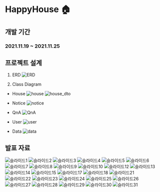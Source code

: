 # HappyHouse 🏠
## 개발 기간
### 2021.11.19 ~ 2021.11.25

## 프로젝트 설계
1. ERD
![ERD](https://user-images.githubusercontent.com/63090006/143776652-ee206a6e-8d9c-4d28-83b1-33dab3c79190.PNG)

2. Class Diagram
  - House
  ![house](https://user-images.githubusercontent.com/63090006/143776683-a83173fe-3025-4445-9934-eae0e239368d.PNG)
  ![house_dto](https://user-images.githubusercontent.com/63090006/143776690-d6cea20f-db60-4bcc-9082-1ddff1fa50f6.PNG)

  - Notice
  ![notice](https://user-images.githubusercontent.com/63090006/143776715-ff6a7301-c96c-4e45-a9bd-4188180727e9.PNG)

  - QnA
  ![QnA](https://user-images.githubusercontent.com/63090006/143776721-eb3c176b-b016-40aa-86c6-8f9e2f553666.PNG)

  - User
  ![user](https://user-images.githubusercontent.com/63090006/143776725-84311385-4e48-4e9e-865a-3e135f0e110a.PNG)

  - Data
  ![data](https://user-images.githubusercontent.com/63090006/143776738-96b835f5-fc59-4c43-9e1a-db95bf14b1b7.PNG)

## 발표 자료
![슬라이드1](https://user-images.githubusercontent.com/63090006/143777196-0ce19689-2688-4bf2-be43-f73a89314d9a.PNG)
![슬라이드2](https://user-images.githubusercontent.com/63090006/143777199-6b384ace-b973-412d-8d05-9cdf6cbea442.PNG)
![슬라이드3](https://user-images.githubusercontent.com/63090006/143777208-e2f7c03a-141b-4a31-8d1f-b8c1e58a584b.PNG)
![슬라이드4](https://user-images.githubusercontent.com/63090006/143777214-9048f662-c9f0-42c9-8aaf-3332c4716451.PNG)
![슬라이드5](https://user-images.githubusercontent.com/63090006/143777223-a3a60918-d9e8-4176-8af0-8fe5902c9050.PNG)
![슬라이드6](https://user-images.githubusercontent.com/63090006/143777236-a31eb9ee-3f0c-4544-b4e4-af828cdf3af5.PNG)
![슬라이드7](https://user-images.githubusercontent.com/63090006/143777241-846a40f6-e016-4a0e-8d02-d60e412f9646.PNG)
![슬라이드8](https://user-images.githubusercontent.com/63090006/143777248-46c784a9-7e00-4da8-87c8-a0b6652be0d7.PNG)
![슬라이드9](https://user-images.githubusercontent.com/63090006/143777266-fec68f75-b302-4139-a6ff-b001a8d27239.PNG)
![슬라이드10](https://user-images.githubusercontent.com/63090006/143777270-3a216a2e-aebb-4a45-812c-a81f4b344953.PNG)
![슬라이드12](https://user-images.githubusercontent.com/63090006/143777283-620c2db1-fb64-491b-932d-d141b5057c67.PNG)
![슬라이드13](https://user-images.githubusercontent.com/63090006/143777293-7515ef49-63fd-4ae3-90f9-d2ffbfec64f5.PNG)
![슬라이드14](https://user-images.githubusercontent.com/63090006/143777307-cd40a615-46eb-44f3-b83a-85370b4f3d9a.PNG)
![슬라이드15](https://user-images.githubusercontent.com/63090006/143777322-dd2f4730-97e5-4c5c-b305-bf27eb552ca5.PNG)
![슬라이드17](https://user-images.githubusercontent.com/63090006/143777334-00321448-7967-4373-8c51-558c412d9946.PNG)
![슬라이드18](https://user-images.githubusercontent.com/63090006/143777345-24c0fc8e-2da6-46dd-add5-470127993661.PNG)
![슬라이드21](https://user-images.githubusercontent.com/63090006/143777376-9373c16b-5454-41da-ae15-d103bf63e285.PNG)
![슬라이드22](https://user-images.githubusercontent.com/63090006/143777384-36938cf3-4517-46ec-91db-78ea48eac2f3.PNG)
![슬라이드23](https://user-images.githubusercontent.com/63090006/143777393-e2d1e97d-1fb1-484a-9db6-39c17108d9bd.PNG)
![슬라이드24](https://user-images.githubusercontent.com/63090006/143777399-97c1a3b6-3295-458c-9bde-53a8f01eb358.PNG)
![슬라이드25](https://user-images.githubusercontent.com/63090006/143777411-e9dd7b86-a9eb-4bf2-b470-26a2bd11dcb4.PNG)
![슬라이드26](https://user-images.githubusercontent.com/63090006/143777405-10f790d9-325c-41f3-be73-898e594495ba.PNG)
![슬라이드27](https://user-images.githubusercontent.com/63090006/143777417-7eafe379-11df-4348-bb60-1821adb613fc.PNG)
![슬라이드28](https://user-images.githubusercontent.com/63090006/143777430-c79af693-e51b-488d-b126-45411554f3b5.PNG)
![슬라이드29](https://user-images.githubusercontent.com/63090006/143777437-5eca03a1-8444-49b6-9e99-900c958b434c.PNG)
![슬라이드30](https://user-images.githubusercontent.com/63090006/143777441-c6852e01-c279-4a41-a673-c4ecd80da57c.PNG)
![슬라이드31](https://user-images.githubusercontent.com/63090006/143777449-31e4d3e3-2fa5-4b6d-9978-f4764c49c2a1.PNG)

